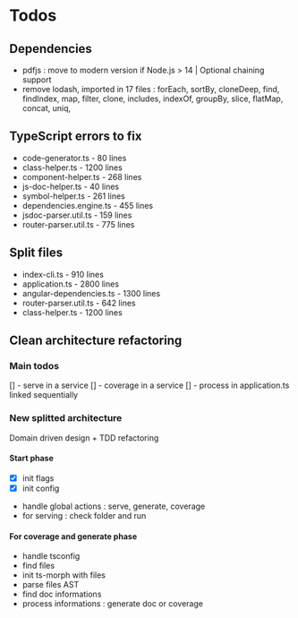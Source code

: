 # Todos

## Dependencies

-   pdfjs : move to modern version if Node.js > 14 | Optional chaining support
-   remove lodash, imported in 17 files : forEach, sortBy, cloneDeep, find, findIndex, map, filter, clone, includes, indexOf, groupBy, slice, flatMap, concat, uniq,

## TypeScript errors to fix

-   code-generator.ts - 80 lines
-   class-helper.ts - 1200 lines
-   component-helper.ts - 268 lines
-   js-doc-helper.ts - 40 lines
-   symbol-helper.ts - 261 lines
-   dependencies.engine.ts - 455 lines
-   jsdoc-parser.util.ts - 159 lines
-   router-parser.util.ts - 775 lines

## Split files

-   index-cli.ts - 910 lines
-   application.ts - 2800 lines
-   angular-dependencies.ts - 1300 lines
-   router-parser.util.ts - 642 lines
-   class-helper.ts - 1200 lines

## Clean architecture refactoring

### Main todos

[] - serve in a service
[] - coverage in a service
[] - process in application.ts linked sequentially

### New splitted architecture

Domain driven design + TDD refactoring

#### Start phase

-   [x] init flags
-   [x] init config
-   handle global actions : serve, generate, coverage
-   for serving : check folder and run

#### For coverage and generate phase

-   handle tsconfig
-   find files
-   init ts-morph with files
-   parse files AST
-   find doc informations
-   process informations : generate doc or coverage
